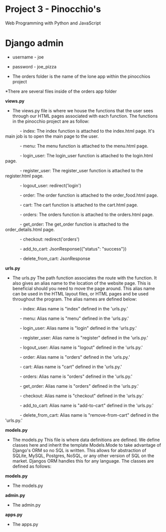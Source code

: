 # Project 3 - Pinocchio's

Web Programming with Python and JavaScript

# Django admin
* username - joe
* password - joe_pizza

* The orders folder is the name of the lone app within the pinocchios project

*There are several files inside of the orders app folder

**views.py**

- The views.py file is where we house the functions that the user sees through our HTML pages associated with each function.  The functions in the pinocchio project are as follow:

&nbsp;&nbsp;&nbsp;&nbsp;&nbsp;&nbsp;&nbsp;&nbsp;&nbsp;&nbsp;&nbsp;&nbsp;- index: The index function is attached to the index.html page.  It's main job is to open the main page to the user.

&nbsp;&nbsp;&nbsp;&nbsp;&nbsp;&nbsp;&nbsp;&nbsp;&nbsp;&nbsp;&nbsp;&nbsp;- menu: The menu function is attached to the menu.html page.

&nbsp;&nbsp;&nbsp;&nbsp;&nbsp;&nbsp;&nbsp;&nbsp;&nbsp;&nbsp;&nbsp;&nbsp;- login_user: The login_user function is attached to the login.html page.

&nbsp;&nbsp;&nbsp;&nbsp;&nbsp;&nbsp;&nbsp;&nbsp;&nbsp;&nbsp;&nbsp;&nbsp;- register_user: The register_user function is attached to the register.html page. 

&nbsp;&nbsp;&nbsp;&nbsp;&nbsp;&nbsp;&nbsp;&nbsp;&nbsp;&nbsp;&nbsp;&nbsp;- logout_user: redirect('login') 

&nbsp;&nbsp;&nbsp;&nbsp;&nbsp;&nbsp;&nbsp;&nbsp;&nbsp;&nbsp;&nbsp;&nbsp;- order: The order function is attached to the order_food.html page.

&nbsp;&nbsp;&nbsp;&nbsp;&nbsp;&nbsp;&nbsp;&nbsp;&nbsp;&nbsp;&nbsp;&nbsp;- cart: The cart function is attached to the cart.html page. 

&nbsp;&nbsp;&nbsp;&nbsp;&nbsp;&nbsp;&nbsp;&nbsp;&nbsp;&nbsp;&nbsp;&nbsp;- orders: The orders function is attached to the orders.html page. 

&nbsp;&nbsp;&nbsp;&nbsp;&nbsp;&nbsp;&nbsp;&nbsp;&nbsp;&nbsp;&nbsp;&nbsp;- get_order: The get_order function is attached to the order_details.html page.

&nbsp;&nbsp;&nbsp;&nbsp;&nbsp;&nbsp;&nbsp;&nbsp;&nbsp;&nbsp;&nbsp;&nbsp;- checkout: redirect('orders')

&nbsp;&nbsp;&nbsp;&nbsp;&nbsp;&nbsp;&nbsp;&nbsp;&nbsp;&nbsp;&nbsp;&nbsp;- add_to_cart: JsonResponse({"status": "success"})

&nbsp;&nbsp;&nbsp;&nbsp;&nbsp;&nbsp;&nbsp;&nbsp;&nbsp;&nbsp;&nbsp;&nbsp;- delete_from_cart: JsonResponse

**urls.py**

- The urls.py The path function associates the route with the function.  It also gives an alias name to the location of the website page.  This is beneficial should you need to move the page around.  This alias name can be used in the HTML layout files, or HTML pages and be used throughout the program.  The alias names are defined below:

&nbsp;&nbsp;&nbsp;&nbsp;&nbsp;&nbsp;&nbsp;&nbsp;&nbsp;&nbsp;&nbsp;&nbsp;- index: Alias name is "index" defined in the 'urls.py.' 

&nbsp;&nbsp;&nbsp;&nbsp;&nbsp;&nbsp;&nbsp;&nbsp;&nbsp;&nbsp;&nbsp;&nbsp;- menu: Alias name is "menu" defined in the 'urls.py.'

&nbsp;&nbsp;&nbsp;&nbsp;&nbsp;&nbsp;&nbsp;&nbsp;&nbsp;&nbsp;&nbsp;&nbsp;- login_user: Alias name is "login" defined in the 'urls.py.'

&nbsp;&nbsp;&nbsp;&nbsp;&nbsp;&nbsp;&nbsp;&nbsp;&nbsp;&nbsp;&nbsp;&nbsp;- register_user: Alias name is "register" defined in the 'urls.py.'

&nbsp;&nbsp;&nbsp;&nbsp;&nbsp;&nbsp;&nbsp;&nbsp;&nbsp;&nbsp;&nbsp;&nbsp;- logout_user: Alias name is "logout" defined in the 'urls.py.'

&nbsp;&nbsp;&nbsp;&nbsp;&nbsp;&nbsp;&nbsp;&nbsp;&nbsp;&nbsp;&nbsp;&nbsp;- order: Alias name is "orders" defined in the 'urls.py.'

&nbsp;&nbsp;&nbsp;&nbsp;&nbsp;&nbsp;&nbsp;&nbsp;&nbsp;&nbsp;&nbsp;&nbsp;- cart: Alias name is "cart" defined in the 'urls.py.'

&nbsp;&nbsp;&nbsp;&nbsp;&nbsp;&nbsp;&nbsp;&nbsp;&nbsp;&nbsp;&nbsp;&nbsp;- orders: Alias name is "orders" defined in the 'urls.py.'

&nbsp;&nbsp;&nbsp;&nbsp;&nbsp;&nbsp;&nbsp;&nbsp;&nbsp;&nbsp;&nbsp;&nbsp;- get_order: Alias name is "orders" defined in the 'urls.py.'

&nbsp;&nbsp;&nbsp;&nbsp;&nbsp;&nbsp;&nbsp;&nbsp;&nbsp;&nbsp;&nbsp;&nbsp;- checkout: Alias name is "checkout" defined in the 'urls.py.'

&nbsp;&nbsp;&nbsp;&nbsp;&nbsp;&nbsp;&nbsp;&nbsp;&nbsp;&nbsp;&nbsp;&nbsp;- add_to_cart: Alias name is "add-to-cart" defined in the 'urls.py.'

&nbsp;&nbsp;&nbsp;&nbsp;&nbsp;&nbsp;&nbsp;&nbsp;&nbsp;&nbsp;&nbsp;&nbsp;- delete_from_cart: Alias name is "remove-from-cart" defined in the 'urls.py.'

**models.py**

- The models.py This file is where data definitions are defined.  We define classes here and inherit the template Models.Mode to take advantage of Django's ORM so no SQL is written.  This allows for abstraction of SQLite, MySQL, Postgres, NoSQL, or any other version of SQL on the market.  Djangos ORM handles this for any language.  The classes are defined as follows:

**models.py**

- The models.py 

**admin.py**

- The admin.py 

**apps.py**

- The apps.py 